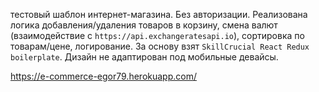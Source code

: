 тестовый шаблон интернет-магазина. Без авторизации. Реализована логика добавления/удаления товаров в корзину, смена валют (взаимодействие с ```https://api.exchangeratesapi.io```), сортировка по товарам/цене, логирование. За основу взят ```SkillCrucial React Redux boilerplate```.
Дизайн не адаптирован под мобильные девайсы.

https://e-commerce-egor79.herokuapp.com/

